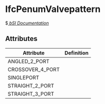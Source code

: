 IfcPenumValvepattern
====================
$[ _bSI
Documentation_](https://standards.buildingsmart.org/IFC/DEV/IFC4_2/FINAL/HTML/schema//pset/penum_valvepattern.htm)


Attributes
----------
| Attribute        | Definition   |
|------------------|--------------|
| ANGLED_2_PORT    |              |
| CROSSOVER_4_PORT |              |
| SINGLEPORT       |              |
| STRAIGHT_2_PORT  |              |
| STRAIGHT_3_PORT  |              |

